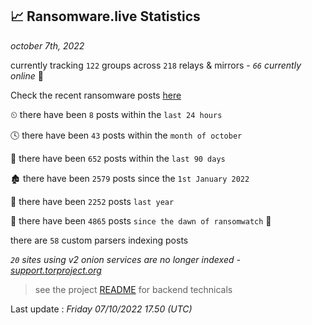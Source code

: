 
## 📈 Ransomware.live Statistics
_october 7th, 2022_

currently tracking `122` groups across `218` relays & mirrors - _`66` currently online_ 📡

Check the recent ransomware posts [here](https://www.ransomware.live/#/recentposts)


⏲ there have been `8` posts within the `last 24 hours`

🕓 there have been `43` posts within the `month of october`

📅 there have been `652` posts within the `last 90 days`

🏚 there have been `2579` posts since the `1st January 2022`

🚀 there have been `2252` posts `last year`

🦕 there have been `4865` posts `since the dawn of ransomwatch` 🐣

there are `58` custom parsers indexing posts

_`20` sites using v2 onion services are no longer indexed - [support.torproject.org](https://support.torproject.org/onionservices/v2-deprecation/)_

> see the project [README](https://github.com/jmousqueton/ransomwatch#readme) for backend technicals



Last update : _Friday 07/10/2022 17.50 (UTC)_

